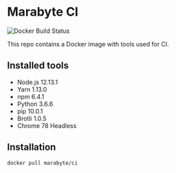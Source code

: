 # Marabyte CI

![Docker Build Status](https://img.shields.io/docker/build/marabyte/ci.svg?style=flat-square)

This repo contains a Docker image with tools used for CI.

## Installed tools

- Node.js 12.13.1
- Yarn 1.13.0
- npm 6.4.1
- Python 3.6.6
- pip 10.0.1
- Brotli 1.0.5
- Chrome 78 Headless

## Installation

`docker pull marabyte/ci`
